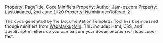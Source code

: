 Property: PageTitle, Code Minifiers
Property: Author, Jam-es.com
Property: LastUpdated, 2nd June 2020
Property: NumMinutesToRead, 2

The code generated by the Documentation Templater Tool has been passed though minifiers from [WebMarkupMin](https://github.com/Taritsyn/WebMarkupMin). This includes Html, CSS, and JavaScript minifiers so you can be sure your documentation will load super fast.